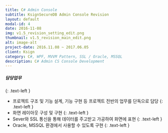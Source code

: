 ```yaml
---
title: C# Admin Console
subtitle: KsignSecureDB Admin Console Revision
layout: default
modal-id: 4
date: 2016-11-08
img: v1.5_revision_setting_edit.png 
thumbnail: v1.5_revision_main_edit.png
alt: image-alt
project-date: 2016.11.08 ~ 2017.06.05
client: Ksign
category: C#, WPF, MVVM Pattern, SSL / Oracle, MSSQL
description: C# Admin CS Console Development
---
```

##### 담당업무
{: .text-left }
* 프로젝트 구조 및 기능 설계, 기능 구현 등 프로젝트 전반의 업무를 단독으로 담당
{: .text-left }
* 화면 레이아웃 구성 및 구현
{: .text-left }
* Sever와 SSL 통신을 통해 데이터를 주고받고 가공하여 화면에 표현
{: .text-left }
* Oracle, MSSQL 환경에서 사용할 수 있도록 구현
{: .text-left }